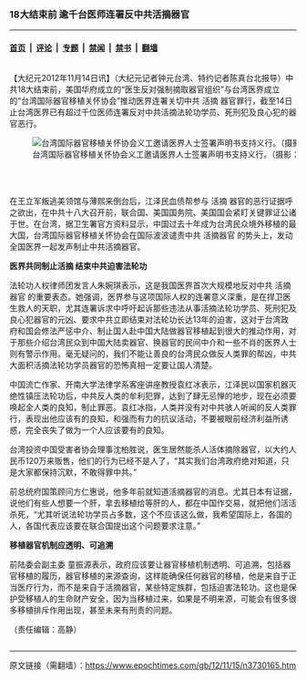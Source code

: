 ### 18大结束前 逾千台医师连署反中共活摘器官

---

#### [首页](../../../..?n3730165) &nbsp;|&nbsp; [评论](../../../../../epoch-comment?n3730165) &nbsp;|&nbsp; [专题](../../../../../epoch-special?n3730165) &nbsp;|&nbsp; [禁闻](../../../../../epoch-news?n3730165) &nbsp;|&nbsp; [禁书](../../../../../books?n3730165) &nbsp;|&nbsp; [翻墙](https://github.com/gfw-breaker/nogfw/blob/master/README.md?n3730165)


<div class="column" id="artbody" itemprop="articleBody">
 <!-- article content begin -->
 <p>
  【大纪元2012年11月14日讯】（大纪元记者钟元台湾、特约记者陈真台北报导）中共18大结束前，美国华府成立的“医生反对强制摘取器官组织”与台湾医界成立的“台湾国际器官移植关怀协会”推动医界连署关切中共
  <ok href="https://www.epochtimes.com/gb/tag/%E6%B4%BB%E6%91%98.html">
   活摘
  </ok>
  器官罪行，截至14日止台湾医界已有超过千位医师连署反对中共活摘法轮功学员、死刑犯及良心犯的器官恶行。
 </p>
 <figure aria-describedby="caption-attachment-6643017" class="wp-caption aligncenter" id="attachment_6643017" style="width: 600px">
  <ok href=" https://i.epochtimes.com/assets/uploads/2012/11/1211060923071500-600x450.jpg" rel="noreferrer noopener" target="_blank">
   <img alt="台湾国际器官移植关怀协会义工邀请医界人士签署声明书支持义行。（摄影：李昭幸／大纪元）" class="size-large wp-image-6643017" src="https://i.epochtimes.com/assets/uploads/2012/11/1211060923071500-600x450.jpg" title="台湾国际器官移植关怀协会义工邀请医界人士签署声明书支持义行。（摄影：李昭幸／大纪元）"/>
  </ok>
  <br/><figcaption class="wp-caption-text" id="caption-attachment-6643017">
   台湾国际器官移植关怀协会义工邀请医界人士签署声明书支持义行。（摄影：李昭幸／大纪元）
  </figcaption><br/>
 </figure><br/>
 <p>
  在王立军叛逃美领馆与薄熙来倒台后，江泽民血债帮参与
  <ok href="https://www.epochtimes.com/gb/tag/%E6%B4%BB%E6%91%98.html">
   活摘
  </ok>
  器官的恶行证据呼之欲出，在中共十八大召开前，联合国、美国国务院、美国国会紧盯关键罪证公诸于世。在台湾，据卫生署官方资料显示，中国过去十年成为台湾民众境外移植的最大国，台湾国际器官移植关怀协会在国际波波谴责中共
  <ok href="https://www.epochtimes.com/gb/tag/%E6%B4%BB%E6%91%98%E5%99%A8%E5%AE%98.html">
   活摘器官
  </ok>
  的势头上，发动全国医界一起发声制止中共活摘器官。
 </p>
 <p>
  <b>
   医界共同制止活摘 结束中共迫害法轮功
  </b>
 </p>
 <p>
  法轮功人权律师团发言人朱婉琪表示，这是我国医界首次大规模地反对中共
  <ok href="https://www.epochtimes.com/gb/tag/%E6%B4%BB%E6%91%98%E5%99%A8%E5%AE%98.html">
   活摘器官
  </ok>
  的重要表态。她强调，医界参与这项国际人权的连署意义深重，是在捍卫医生救人的天职，尤其连署诉求中呼吁起诉那些违法从事活摘法轮功学员、死刑犯及良心犯器官的元凶、要求中共立即结束对法轮功长达13年的迫害，这对于台湾政府和国会修法严惩中介、制止国人赴中国大陆做器官移植起到很大的推动作用，对于那些介绍台湾民众到中国大陆卖器官、换器官的民间中介和一些不肖的医界人士则有警示作用。毫无疑问的，我们不能让善良的台湾民众做反人类罪的帮凶，中共大面积活摘法轮功学员器官的恐怖真相一定要让国人清楚。
 </p>
 <p>
  中国流亡作家、开南大学法律学系客座讲座教授袁红冰表示，江泽民以国家机器灭绝性镇压法轮功后，中共反人类的牟利犯罪，达到了肆无忌惮的地步，现在必须要唤起全人类的良知，制止罪恶。袁红冰指，人类并没有对中共骇人听闻的反人类罪行，表现出他应该有的良知，和强而有力的抗议活动，不要被眼前经济利益所诱惑，完全丧失了做为一个人应该要有的良知。
 </p>
 <p>
  台湾投资中国受害者协会理事沈柏胜说，医生居然能杀人活体摘除器官，以大约人民币120万来贩售，他们的行为已经不是人了，“其实我们台湾政府绝对知道，只是大家都保持沉默，不敢得罪中共。”
 </p>
 <p>
  前总统府国策顾问方仁惠说，他多年前就知道活摘器官的消息。尤其日本有证据，说他们有些人想要一个肝，拿去移植给等肝的人，都在中国作交易，就把他们活活杀死，“尤其听说法轮功学员占多数，这个不应该这么做，我希望国际上，各国的人，各国代表应该要在联合国提出这个问题要求注意。”
 </p>
 <p>
  <b>
   移植器官机制应透明、可追溯
  </b>
 </p>
 <p>
  前陆委会副主委 童振源表示，政府应该要让器官移植机制透明、可追溯，包括器官移植的履历，器官移植的来源查询，这样能确保任何器官的移植，他是来自于正当医疗行为，而不是来自于活摘器官，某些特定族群，包括迫害法轮功。这也是保护受移植人的生命财产安全，因为当移植过来，如果是不明来源，可能会有很多很多移植排斥作用出现，甚至未来有刑责的问题。
 </p>
 <p>
  （责任编辑：高静）
 </p>
 <p>
  <!-- article content end -->
 </p>
</div>


---

原文链接（需翻墙）：https://www.epochtimes.com/gb/12/11/15/n3730165.htm
